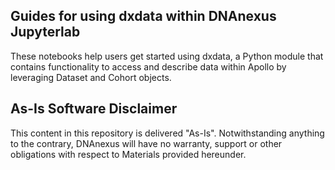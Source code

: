 ## Guides for using dxdata within DNAnexus Jupyterlab
These notebooks help users get started using dxdata, a Python module that contains functionality to access and describe data within Apollo by leveraging Dataset and Cohort objects.

## As-Is Software Disclaimer
This content in this repository is delivered "As-Is". Notwithstanding anything to the contrary, DNAnexus will have no warranty, support or other obligations with respect to Materials provided hereunder.
